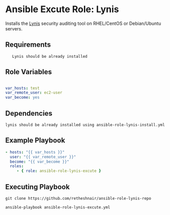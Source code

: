 Ansible Excute Role: Lynis
==========================

Installs the [Lynis](https://cisofy.com/lynis/) security auditing tool on RHEL/CentOS or Debian/Ubuntu servers.

Requirements
------------

```
   Lynis should be already installed

````

Role Variables
--------------

```vars/main.yml

var_hosts: test
var_remote_user: ec2-user 
var_become: yes

```


Dependencies
------------


```
lynis should be already installed using ansible-role-lynis-install.yml

```

Example Playbook
----------------

```yml
- hosts: "{{ var_hosts }}"
  user: "{{ var_remote_user }}"
  become: "{{ var_become }}"
  roles:
     - { role: ansible-role-lynis-excute }
```

Executing Playbook
-------------------
``` 
git clone https://github.com/retheshnair/ansible-role-lynis-repo

ansible-playbook ansible-role-lynis-excute.yml

```
